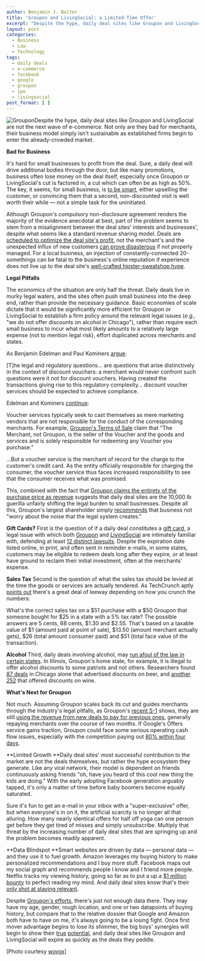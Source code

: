 ```yaml
---
author: Benjamin J. Balter
title: 'Groupon and LivingSocial: a Limited-Time Offer'
excerpt: "Despite the hype, daily deal sites like Groupon and LivingSocial are not the next wave of e-commerce. Not only are they bad for merchants, their business model simply isn't sustainable as established firms begin to enter the already-crowded market."
layout: post
categories:
  - Business
  - Law
  - Technology
tags:
  - daily deals
  - e-commerce
  - facebook
  - google
  - groupon
  - ipo
  - livingsocial
post_format: [ ]
---
```

![][1]Despite the hype, daily deal sites like Groupon and LivingSocial are not the next wave of e-commerce. Not only are they bad for merchants, their business model simply isn't sustainable as established firms begin to enter the already-crowded market.

**Bad for Business**

It's hard for small businesses to profit from the deal. Sure, a daily deal will drive additional bodies through the door, but like many promotions, business often lose money on the deal itself, especially once Groupon or LivingSocial's cut is factored in, a cut which can often be as high as 50%. The key, it seems, for small business, is [to be smart][2], either upselling the customer, or convincing them that a second, non-discounted visit is well worth their while — not a simple task for the uninitiated.

Although Groupon's compulsory non-disclosure agreement renders the majority of the evidence anecdotal at best, part of the problem seems to stem from a misalignment between the deal sites' interests and businesses', despite what seems like a standard revenue sharing model. Deals are [scheduled to optimize the deal site's profit][3], not the merchant's and the unexpected influx of new customers [can prove disasterous][4] if not properly managed. For a local business, an injection of constantly-connected 20-somethings can be fatal to the business's online reputation if experience does not live up to the deal site's [well-crafted hipster-sweatshop hype][5].

**Legal Pitfalls**

The economics of the situation are only half the threat. Daily deals live in murky legal waters, and the sites often push small business into the deep end, rather than provide the necessary guidance. Basic economies of scale dictate that it would be significantly more efficient for Groupon or LivingSocial to establish a firm policy around the relevant legal issues (*e.g.,* "we do not offer discounts on alcohol in Chicago"), rather than require each small business to incur what most likely amounts to a relatively large expense (not to mention legal risk), effort duplicated across merchants and states.

As Benjamin Edelman and Paul Kominers [argue][6]:

\[T\]he legal and regulatory questions… are questions that arise distinctively in the context of discount vouchers: a merchant would never confront such questions were it not for discount vouchers. Having created the transactions giving rise to this regulatory complexity… discount voucher services should be expected to achieve compliance.

Edelman and Kominers [continue][6]:

Voucher services typically seek to cast themselves as mere marketing vendors that are not responsible for the conduct of the corresponding merchants. For example, [Groupon's Terms of Sale][7] claim that "The Merchant, not Groupon, is the seller of the Voucher and the goods and services and is solely responsible for redeeming any Voucher you purchase."

…But a voucher service is the merchant of record for the charge to the customer's credit card. As the entity officially responsible for charging the consumer, the voucher service thus faces increased responsibility to see that the consumer receives what was promised.

This, combined with the fact that [Groupon claims the entirety of the purchase price as revenue][8] suggests that daily deal sites are the 10,000 lb guerilla unfairly shifting the legal burden to small businesses. Despite all this, Groupon's largest shareholder simply [recommends][9] that business not "worry about the noise that the legal system creates."

**Gift Cards?** First is the question of if a daily deal constitutes a [gift card][10], a legal issue with which both [Groupon][11] and [LivingSocial][12] are intimately familiar with, defending at least [12 distinct lawsuits][13]. Despite the expiration date listed online, in print, and often sent in reminder e-mails, in some states, customers may be eligible to redeem deals long after they expire, or at least have ground to reclaim their initial investment, often at the merchants' expense.

**Sales Tax** Second is the question of what the sales tax should be levied at the time the goods or services are actually tendered. As TechCrunch aptly [points out][14] there's a great deal of leeway depending on how you crunch the numbers:

What's the correct sales tax on a $51 purchase with a $50 Groupon that someone bought for $25 in a state with a 5% tax rate? The possible answers are 5 cents, 68 cents, $1.30 and $2.55. That's based on a taxable value of $1 (amount paid at point of sale), $13.50 (amount merchant actually gets), $26 (total amount consumer paid) and $51 (total face value of the transaction).

**Alcohol** Third, daily deals involving alcohol, may [run afoul of the law in certain states][15]. In Illinois, Groupon's home state, for example, it is illegal to offer alcohol discounts to some patriots and not others. Researchers found [87 deals][16] in Chicago alone that advertised discounts on beer, and [another 252][17] that offered discounts on wine.

**What's Next for Groupon**

Not much. Assuming Groupon scales back its cut and guides merchants through the industry's  legal pitfalls, as Groupon's [recent S-1][18] shows, they are still [using the revenue from new deals to pay for previous ones][19], generally repaying merchants over the course of two months. If Google's Offers service gains traction, Groupon could face some serious operating cash flow issues, especially with the competition paying out [80% within four days][20].

**Limited Growth **Daily deal sites' most successful contribution to the market are not the deals themselves, but rather the hype ecosystem they generate. Like any viral network, their model is dependent on friends continuously asking friends "oh, have you heard of this cool new thing the kids are doing." With the early adopting Facebook generation arguably tapped, it's only a matter of time before baby boomers become equally saturated.

Sure it's fun to get an e-mail in your inbox with a "super-exclusive" offer, but when everyone's in on it, the artificial scarcity is no longer all that alluring. How many nearly identical offers for half off yoga can one person get before they get tired of misses and simply unsubscribe. Multiply that threat by the increasing number of daily deal sites that are springing up and the problem becomes readily apparent.

**Data Blindspot **Smart websites are driven by data — personal data — and they use it to fuel growth. Amazon leverages my buying history to make personalized recommendations and I buy more stuff. Facebook maps out my social graph and recommends people I know and I friend more people. Netflix tracks my viewing history, going so far as to put a up a [$1 million bounty][21] to perfect reading my mind. And daily deal sites know that's their [only shot at staying relevant][22].

Despite [Groupon's efforts][23], there's just not enough data there. They may have my age, gender, rough location, and one or two datapoints of buying history, but compare that to the relative dossier that Google and Amazon both have to have on me, it's always going to be a losing fight. Once first mover advantage begins to lose its shimmer, the big boys' synergies will begin to show their [true][24] [potential][25], and daily deal sites like Groupon and LivingSocial will expire as quickly as the deals they peddle.

\[Photo courtesy [wovox][26]\]

 [1]: http://ben.balter.com/wp-content/uploads/2011/06/5554901181_664eac93a6_b-300x200.jpg "Groupon"
 [2]: http://news.ycombinator.com/item?id=2654788
 [3]: http://techcrunch.com/2011/06/09/groupon-single-worst-decision/
 [4]: http://gawker.com/5786492/the-groupon-backlash-its-the-business-model-stupid
 [5]: http://gawker.com/5785317/the-groupon-backlash-is-on
 [6]: http://www.benedelman.org/voucher-consumer-protection/#liability
 [7]: http://www.groupon.com/terms
 [8]: http://www.businessinsider.com/teardown-of-the-groupon-merchant-agreement-2011-6
 [9]: http://blogs.forbes.com/luisakroll/2011/04/04/new-billionaire-eric-lefkofsky-talks-about-groupon-and-tech-investing/
 [10]: http://www.ncsl.org/default.aspx?tabid=12474
 [11]: http://www.jpml.uscourts.gov/Panel_Orders/MDL-2238-Initial_Transfer.pdf
 [12]: http://www.seattlepi.com/local/article/Seattle-class-action-LivingSocial-expiration-1015493.php
 [13]: http://www.benedelman.org/voucher-consumer-protection/#expiration
 [14]: http://techcrunch.com/2011/06/15/daily-deal-consumer-protection-laws/
 [15]: http://www.tabc.state.tx.us/education/pdfs/Happy-Hour-Laws.pdf
 [16]: http://www.benedelman.org/voucher-consumer-protection/beer-chicago-google-060811.png
 [17]: http://www.benedelman.org/voucher-consumer-protection/wine-chicago-google-060811.png
 [18]: http://www.sec.gov/Archives/edgar/data/1490281/000104746911005613/a2203913zs-1.htm
 [19]: http://techcrunch.com/2011/06/13/why-groupon-is-poised-for-collapse/
 [20]: http://www.google.com/support/offersbusiness/bin/answer.py?hl=en&answer=1229917
 [21]: http://bits.blogs.nytimes.com/2009/09/21/netflix-awards-1-million-prize-and-starts-a-new-contest/
 [22]: http://techcrunch.com/2011/01/11/why-we-invested-in-groupon-the-power-of-data/
 [23]: http://techcrunch.com/2010/12/07/groupon-everywhere-jiwire/
 [24]: http://www.wired.com/epicenter/2011/04/facebook-deals/
 [25]: http://thenextweb.com/us/2011/06/02/amazon-enters-the-daily-deals-space-with-amazonlocal/
 [26]: http://www.flickr.com/photos/wovox/5554901181/